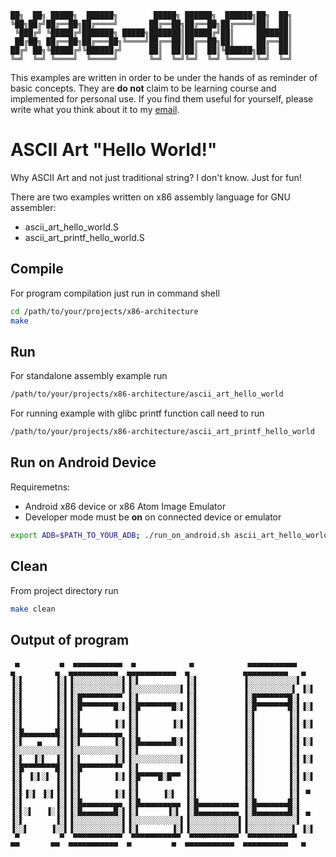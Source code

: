 
    ██╗  ██╗ █████╗  ██████╗        █████╗ ██████╗  ██████╗██╗  ██╗
    ╚██╗██╔╝██╔══██╗██╔════╝       ██╔══██╗██╔══██╗██╔════╝██║  ██║
     ╚███╔╝ ╚█████╔╝███████╗ █████╗███████║██████╔╝██║     ███████║
     ██╔██╗ ██╔══██╗██╔═══██╗╚════╝██╔══██║██╔══██╗██║     ██╔══██║
    ██╔╝ ██╗╚█████╔╝╚██████╔╝      ██║  ██║██║  ██║╚██████╗██║  ██║
    ╚═╝  ╚═╝ ╚════╝  ╚═════╝       ╚═╝  ╚═╝╚═╝  ╚═╝ ╚═════╝╚═╝  ╚═╝

This examples are written in order to be under the hands of as reminder of basic concepts.
They are **do not** claim to be learning course and implemented for personal use. If
you find them useful for yourself, please write what you think about it to my [email][1].

# ASCII Art "Hello World!"

Why ASCII Art and not just traditional string? I don't know. Just for fun!

There are two examples written on x86 assembly language for GNU assembler:

* ascii_art_hello_world.S
* ascii_art_printf_hello_world.S

## Compile

For program compilation just run in command shell

```Bash
cd /path/to/your/projects/x86-architecture
make
```

## Run

For standalone assembly example run

```Bash
/path/to/your/projects/x86-architecture/ascii_art_hello_world
```

For running example with glibc printf function call need to run

```Bash
/path/to/your/projects/x86-architecture/ascii_art_printf_hello_world
```
## Run on Android Device

Requiremetns:

* Android x86 device or x86 Atom Image Emulator
* Developer mode must be **on** on connected device or emulator


```Bash
export ADB=$PATH_TO_YOUR_ADB; ./run_on_android.sh ascii_art_hello_world
```

## Clean

From project directory run

```bash
make clean
```

## Output of program

     ▄         ▄  ▄▄▄▄▄▄▄▄▄▄▄  ▄            ▄            ▄▄▄▄▄▄▄▄▄▄▄       ▄         ▄  ▄▄▄▄▄▄▄▄▄▄▄  ▄▄▄▄▄▄▄▄▄▄▄  ▄            ▄▄▄▄▄▄▄▄▄▄   ▄
    ▐░▌       ▐░▌▐░░░░░░░░░░░▌▐░▌          ▐░▌          ▐░░░░░░░░░░░▌     ▐░▌       ▐░▌▐░░░░░░░░░░░▌▐░░░░░░░░░░░▌▐░▌          ▐░░░░░░░░░░▌ ▐░▌
    ▐░▌       ▐░▌▐░█▀▀▀▀▀▀▀▀▀ ▐░▌          ▐░▌          ▐░█▀▀▀▀▀▀▀█░▌     ▐░▌       ▐░▌▐░█▀▀▀▀▀▀▀█░▌▐░█▀▀▀▀▀▀▀█░▌▐░▌          ▐░█▀▀▀▀▀▀▀█░▌▐░▌
    ▐░▌       ▐░▌▐░▌          ▐░▌          ▐░▌          ▐░▌       ▐░▌     ▐░▌       ▐░▌▐░▌       ▐░▌▐░▌       ▐░▌▐░▌          ▐░▌       ▐░▌▐░▌
    ▐░█▄▄▄▄▄▄▄█░▌▐░█▄▄▄▄▄▄▄▄▄ ▐░▌          ▐░▌          ▐░▌       ▐░▌     ▐░▌   ▄   ▐░▌▐░▌       ▐░▌▐░█▄▄▄▄▄▄▄█░▌▐░▌          ▐░▌       ▐░▌▐░▌
    ▐░░░░░░░░░░░▌▐░░░░░░░░░░░▌▐░▌          ▐░▌          ▐░▌       ▐░▌     ▐░▌  ▐░▌  ▐░▌▐░▌       ▐░▌▐░░░░░░░░░░░▌▐░▌          ▐░▌       ▐░▌▐░▌
    ▐░█▀▀▀▀▀▀▀█░▌▐░█▀▀▀▀▀▀▀▀▀ ▐░▌          ▐░▌          ▐░▌       ▐░▌     ▐░▌ ▐░▌░▌ ▐░▌▐░▌       ▐░▌▐░█▀▀▀▀█░█▀▀ ▐░▌          ▐░▌       ▐░▌▐░▌
    ▐░▌       ▐░▌▐░▌          ▐░▌          ▐░▌          ▐░▌       ▐░▌     ▐░▌▐░▌ ▐░▌▐░▌▐░▌       ▐░▌▐░▌     ▐░▌  ▐░▌          ▐░▌       ▐░▌ ▀
    ▐░▌       ▐░▌▐░█▄▄▄▄▄▄▄▄▄ ▐░█▄▄▄▄▄▄▄▄▄ ▐░█▄▄▄▄▄▄▄▄▄ ▐░█▄▄▄▄▄▄▄█░▌     ▐░▌░▌   ▐░▐░▌▐░█▄▄▄▄▄▄▄█░▌▐░▌      ▐░▌ ▐░█▄▄▄▄▄▄▄▄▄ ▐░█▄▄▄▄▄▄▄█░▌ ▄
    ▐░▌       ▐░▌▐░░░░░░░░░░░▌▐░░░░░░░░░░░▌▐░░░░░░░░░░░▌▐░░░░░░░░░░░▌     ▐░░▌     ▐░░▌▐░░░░░░░░░░░▌▐░▌       ▐░▌▐░░░░░░░░░░░▌▐░░░░░░░░░░▌ ▐░▌
     ▀         ▀  ▀▀▀▀▀▀▀▀▀▀▀  ▀▀▀▀▀▀▀▀▀▀▀  ▀▀▀▀▀▀▀▀▀▀▀  ▀▀▀▀▀▀▀▀▀▀▀       ▀▀       ▀▀  ▀▀▀▀▀▀▀▀▀▀▀  ▀         ▀  ▀▀▀▀▀▀▀▀▀▀▀  ▀▀▀▀▀▀▀▀▀▀   ▀


[1]: mailto://keyfour13@gmail.com  "Aleksandr Karpov keyfour13@gmail.com"
